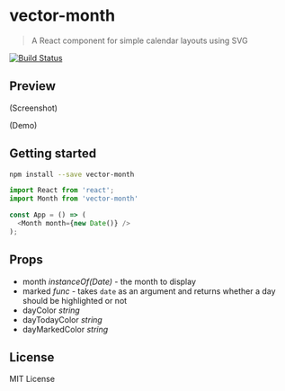 # vector-month

> A React component for simple calendar layouts using SVG

[![Build Status](https://travis-ci.org/tvooo/month.svg?branch=master)](https://travis-ci.org/tvooo/month)

## Preview

(Screenshot)

(Demo)

## Getting started

```sh
npm install --save vector-month
```

```js
import React from 'react';
import Month from 'vector-month'

const App = () => (
  <Month month={new Date()} />
);
```

## Props

* month _instanceOf(Date)_ - the month to display
* marked _func_ - takes `date` as an argument and returns whether a day should be highlighted or not
* dayColor _string_
* dayTodayColor _string_
* dayMarkedColor _string_

## License

MIT License
